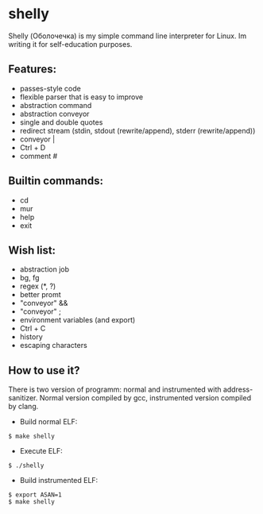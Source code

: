 # shelly
Shelly (Оболочечка) is my simple command line interpreter for Linux. Im writing it for self-education purposes.

## Features:
* passes-style code
* flexible parser that is easy to improve
* abstraction command
* abstraction conveyor
* single and double quotes
* redirect stream (stdin, stdout (rewrite/append), stderr (rewrite/append))
* conveyor |
* Ctrl + D
* comment #

## Builtin commands:
* cd
* mur
* help
* exit

## Wish list:
* abstraction job
* bg, fg
* regex (*, ?)
* better promt
* "conveyor" &&
* "conveyor" ;
* environment variables (and export)
* Ctrl + C
* history
* escaping characters

## How to use it?
There is two version of programm: normal and instrumented with address-sanitizer.
Normal version compiled by gcc, instrumented version compiled by clang.

* Build normal ELF:
```
$ make shelly
```
* Execute ELF:
```
$ ./shelly
```
* Build instrumented ELF:
```
$ export ASAN=1
$ make shelly
```

